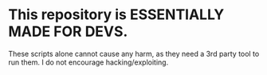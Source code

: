 # This repository is ESSENTIALLY MADE FOR DEVS. #

 These scripts alone cannot cause any harm, as they need a 3rd party tool to run them. I do not encourage hacking/exploiting. 
